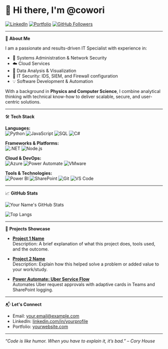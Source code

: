 # 👋 Hi there, I'm @cowori

[![LinkedIn](https://img.shields.io/badge/LinkedIn-%230077B5.svg?style=for-the-badge&logo=linkedin&logoColor=white)](https://www.linkedin.com/in/yourprofile)
[![Portfolio](https://img.shields.io/badge/Portfolio-000000?style=for-the-badge&logo=google-chrome&logoColor=white)](https://yourportfolio.com)
[![GitHub Followers](https://img.shields.io/github/followers/yourusername?label=Follow&style=for-the-badge)](https://github.com/yourusername)

---

🎯 **About Me**

I am a passionate and results-driven IT Specialist with experience in:
- 🔧 Systems Administration & Network Security
- ☁️ Cloud Services
- 🧠 Data Analysis & Visualization 
- 🔐 IT Security: IDS, SIEM, and Firewall configuration
- 💡 Software Development & Automation 

With a background in **Physics and Computer Science**, I combine analytical thinking with technical know-how to deliver scalable, secure, and user-centric solutions.

---

🛠️ **Tech Stack**

**Languages:**  
![Python](https://img.shields.io/badge/-Python-3776AB?style=flat&logo=python&logoColor=white)
![JavaScript](https://img.shields.io/badge/-JavaScript-F7DF1E?style=flat&logo=javascript&logoColor=black)
![SQL](https://img.shields.io/badge/-SQL-4479A1?style=flat&logo=postgresql&logoColor=white)
![C#](https://img.shields.io/badge/-C%23-239120?style=flat&logo=c-sharp&logoColor=white)

**Frameworks & Platforms:**  
![.NET](https://img.shields.io/badge/-.NET-512BD4?style=flat&logo=dotnet&logoColor=white)
![Node.js](https://img.shields.io/badge/-Node.js-339933?style=flat&logo=node.js&logoColor=white)

**Cloud & DevOps:**  
![Azure](https://img.shields.io/badge/-Azure-0078D4?style=flat&logo=microsoft-azure&logoColor=white)
![Power Automate](https://img.shields.io/badge/-Power%20Automate-742774?style=flat&logo=microsoft-power-automate&logoColor=white)
![VMware](https://img.shields.io/badge/-VMware-607078?style=flat&logo=vmware&logoColor=white)

**Tools & Technologies:**  
![Power BI](https://img.shields.io/badge/-Power%20BI-F2C811?style=flat&logo=power-bi&logoColor=black)
![SharePoint](https://img.shields.io/badge/-SharePoint-0078d4?style=flat&logo=microsoft-sharepoint&logoColor=white)
![Git](https://img.shields.io/badge/-Git-F05032?style=flat&logo=git&logoColor=white)
![VS Code](https://img.shields.io/badge/-VSCode-007ACC?style=flat&logo=visual-studio-code&logoColor=white)

---

📈 **GitHub Stats**

![Your Name's GitHub Stats](https://github-readme-stats.vercel.app/api?username=yourusername&show_icons=true&theme=github_dark&hide=prs&count_private=true)

![Top Langs](https://github-readme-stats.vercel.app/api/top-langs/?username=yourusername&layout=compact&theme=github_dark)

---

🚀 **Projects Showcase**

- **[Project 1 Name](https://github.com/yourusername/project1)**  
  Description: A brief explanation of what this project does, tools used, and the outcome.

- **[Project 2 Name](https://github.com/yourusername/project2)**  
  Description: Explain how this helped solve a problem or added value to your work/study.

- **[Power Automate: Uber Service Flow](https://github.com/yourusername/uber-approval-flow)**  
  Automates Uber request approvals with adaptive cards in Teams and SharePoint logging.

---

📬 **Let's Connect**

- Email: [your.email@example.com](mailto:your.email@example.com)  
- LinkedIn: [linkedin.com/in/yourprofile](https://linkedin.com/in/yourprofile)  
- Portfolio: [yourwebsite.com](https://yourwebsite.com)

---

_“Code is like humor. When you have to explain it, it’s bad.” – Cory House_



<!---
cowori/cowori is a ✨ special ✨ repository because its `README.md` (this file) appears on your GitHub profile.
You can click the Preview link to take a look at your changes.
--->
